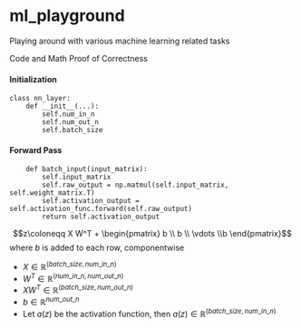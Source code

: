 # ml_playground
Playing around with various machine learning related tasks

Code and Math Proof of Correctness

#### Initialization
```
class nn_layer:
	def __init__(...):
		self.num_in_n
		self.num_out_n
		self.batch_size
```


#### Forward Pass
```
	def batch_input(input_matrix):
		self.input_matrix
		self.raw_output = np.matmul(self.input_matrix, self.weight_matrix.T)
		self.activation_output = self.activation_func.forward(self.raw_output)
		return self.activation_output
```

$$z\coloneqq X W^T + \begin{pmatrix} b \\ b \\ \vdots \\b \end{pmatrix}$$
where $b$ is added to each row, componentwise
- $X \in \mathbb{R}^{(batch\_size, num\_in\_n)}$
- $W^T \in \mathbb{R}^{(num\_in\_n, num\_out\_n)}$
- $XW^T \in \mathbb{R}^{(batch\_size, num\_out\_n)}$
- $b \in \mathbb{R}^{num\_out\_n}$
- Let $a(z)$ be the activation function, then $a(z) \in \mathbb{R}^{(batch\_size,num\_in\_n)}$

